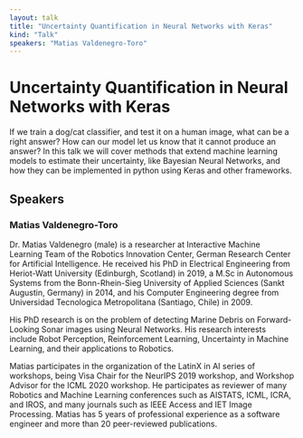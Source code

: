```yaml
---
layout: talk
title: "Uncertainty Quantification in Neural Networks with Keras"
kind: "Talk"
speakers: "Matias Valdenegro-Toro"
---
```


# Uncertainty Quantification in Neural Networks with Keras

If we train a dog/cat classifier, and test it on a human image, what can be a right answer? How can our model let us know that it cannot produce an answer?
In this talk we will cover methods that extend machine learning models to estimate their uncertainty, like Bayesian Neural Networks, and how they can be implemented in python using Keras and other frameworks.

## Speakers

### Matias Valdenegro-Toro

Dr. Matias Valdenegro (male) is a researcher at Interactive Machine Learning Team of the Robotics Innovation Center, German Research Center for Artificial Intelligence. He received his PhD in Electrical Engineering from Heriot-Watt University (Edinburgh, Scotland) in 2019, a M.Sc in Autonomous Systems from the Bonn-Rhein-Sieg University of Applied Sciences (Sankt Augustin, Germany) in 2014, and his Computer Engineering degree from Universidad Tecnologica Metropolitana (Santiago, Chile) in 2009.

His PhD research is on the problem of detecting Marine Debris on Forward-Looking Sonar images using Neural Networks. His research interests include Robot Perception, Reinforcement Learning, Uncertainty in Machine Learning, and their applications to Robotics. 

Matias participates in the organization of the LatinX in AI series of workshops, being Visa Chair for the NeurIPS 2019 workshop, and Workshop Advisor for the ICML 2020 workshop. He participates as reviewer of many Robotics and Machine Learning conferences such as AISTATS, ICML, ICRA, and IROS, and many journals such as IEEE Access and IET Image Processing. Matias has 5 years of professional experience as a software engineer and more than 20 peer-reviewed publications.

